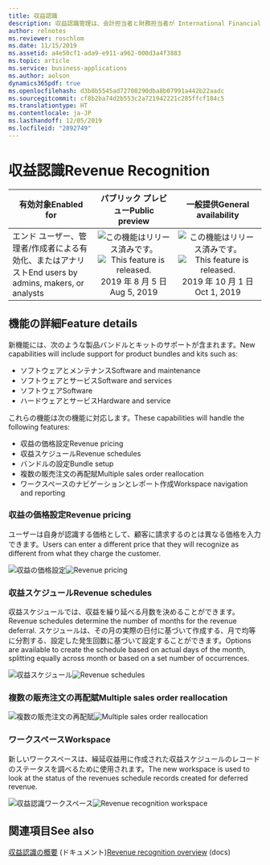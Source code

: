 ```yaml
---
title: 収益認識
description: 収益認識管理は、会計担当者と財務担当者が International Financial Reporting Standard (IFRS) 15 および Accounting Standards Codification (ASC) 606 に準拠するための手順を自動化できるよう支援します。
author: relnotes
ms.reviewer: roschlom
ms.date: 11/15/2019
ms.assetid: a4e50cf1-ada9-e911-a962-000d3a4f3883
ms.topic: article
ms.service: business-applications
ms.author: aolson
dynamics365pdf: true
ms.openlocfilehash: d3b8b5545ad72708290dba8b07991a442b22aadc
ms.sourcegitcommit: cf8b2ba74d2b553c2a721942221c285ffcf184c5
ms.translationtype: HT
ms.contentlocale: ja-JP
ms.lasthandoff: 12/05/2019
ms.locfileid: "2892749"
---
```

# <a name="revenue-recognition"></a><span data-ttu-id="c6c06-103">収益認識</span><span class="sxs-lookup"><span data-stu-id="c6c06-103">Revenue Recognition</span></span>


| <span data-ttu-id="c6c06-104">有効対象</span><span class="sxs-lookup"><span data-stu-id="c6c06-104">Enabled for</span></span>    |  <span data-ttu-id="c6c06-105">パブリック プレビュー</span><span class="sxs-lookup"><span data-stu-id="c6c06-105">Public preview</span></span> | <span data-ttu-id="c6c06-106">一般提供</span><span class="sxs-lookup"><span data-stu-id="c6c06-106">General availability</span></span> | 
| ---------- | :----------: |:----------: |
|<span data-ttu-id="c6c06-107">エンド ユーザー、管理者/作成者による有効化、またはアナリスト</span><span class="sxs-lookup"><span data-stu-id="c6c06-107">End users by admins, makers, or analysts</span></span>|<span data-ttu-id="c6c06-108">![この機能はリリース済みです。](/dynamics365-release-plan/media/green-checkmark.png "この機能はリリース済みです。")</span><span class="sxs-lookup"><span data-stu-id="c6c06-108">![This feature is released.](/dynamics365-release-plan/media/green-checkmark.png "This feature is released.")</span></span> <span data-ttu-id="c6c06-109">2019 年 8 月 5 日</span><span class="sxs-lookup"><span data-stu-id="c6c06-109">Aug 5, 2019</span></span>| <span data-ttu-id="c6c06-110">![この機能はリリース済みです。](/dynamics365-release-plan/media/green-checkmark.png "この機能はリリース済みです。")</span><span class="sxs-lookup"><span data-stu-id="c6c06-110">![This feature is released.](/dynamics365-release-plan/media/green-checkmark.png "This feature is released.")</span></span> <span data-ttu-id="c6c06-111">2019 年 10 月 1 日</span><span class="sxs-lookup"><span data-stu-id="c6c06-111">Oct 1, 2019</span></span>|






## <a name="feature-details"></a><span data-ttu-id="c6c06-112">機能の詳細</span><span class="sxs-lookup"><span data-stu-id="c6c06-112">Feature details</span></span>
<!--feature detail start -->
<span data-ttu-id="c6c06-113">新機能には、次のような製品バンドルとキットのサポートが含まれます。</span><span class="sxs-lookup"><span data-stu-id="c6c06-113">New capabilities will include support for product bundles and kits such as:</span></span>

- <span data-ttu-id="c6c06-114">ソフトウェアとメンテナンス</span><span class="sxs-lookup"><span data-stu-id="c6c06-114">Software and maintenance</span></span>
- <span data-ttu-id="c6c06-115">ソフトウェアとサービス</span><span class="sxs-lookup"><span data-stu-id="c6c06-115">Software and services</span></span>
- <span data-ttu-id="c6c06-116">ソフトウェア</span><span class="sxs-lookup"><span data-stu-id="c6c06-116">Software</span></span>
- <span data-ttu-id="c6c06-117">ハードウェアとサービス</span><span class="sxs-lookup"><span data-stu-id="c6c06-117">Hardware and service</span></span>

<span data-ttu-id="c6c06-118">これらの機能は次の機能に対応します。</span><span class="sxs-lookup"><span data-stu-id="c6c06-118">These capabilities will handle the following features:</span></span>

- <span data-ttu-id="c6c06-119">収益の価格設定</span><span class="sxs-lookup"><span data-stu-id="c6c06-119">Revenue pricing</span></span> 
- <span data-ttu-id="c6c06-120">収益スケジュール</span><span class="sxs-lookup"><span data-stu-id="c6c06-120">Revenue schedules</span></span>
- <span data-ttu-id="c6c06-121">バンドルの設定</span><span class="sxs-lookup"><span data-stu-id="c6c06-121">Bundle setup</span></span> 
- <span data-ttu-id="c6c06-122">複数の販売注文の再配賦</span><span class="sxs-lookup"><span data-stu-id="c6c06-122">Multiple sales order reallocation</span></span>
- <span data-ttu-id="c6c06-123">ワークスペースのナビゲーションとレポート作成</span><span class="sxs-lookup"><span data-stu-id="c6c06-123">Workspace navigation and reporting</span></span>

### <a name="revenue-pricing"></a><span data-ttu-id="c6c06-124">収益の価格設定</span><span class="sxs-lookup"><span data-stu-id="c6c06-124">Revenue pricing</span></span>
<span data-ttu-id="c6c06-125">ユーザーは自身が認識する価格として、顧客に請求するのとは異なる価格を入力できます。</span><span class="sxs-lookup"><span data-stu-id="c6c06-125">Users can enter a different price that they will recognize as different from what they charge the customer.</span></span>

<span data-ttu-id="c6c06-126">![収益の価格設定](media/revenuepricing.png "収益の価格設定")</span><span class="sxs-lookup"><span data-stu-id="c6c06-126">![Revenue pricing](media/revenuepricing.png "Revenue pricing")</span></span>

### <a name="revenue-schedules"></a><span data-ttu-id="c6c06-127">収益スケジュール</span><span class="sxs-lookup"><span data-stu-id="c6c06-127">Revenue schedules</span></span>
<span data-ttu-id="c6c06-128">収益スケジュールでは、収益を繰り延べる月数を決めることができます。</span><span class="sxs-lookup"><span data-stu-id="c6c06-128">Revenue schedules determine the number of months for the revenue deferral.</span></span> <span data-ttu-id="c6c06-129">スケジュールは、その月の実際の日付に基づいて作成する、月で均等に分割する、設定した発生回数に基づいて設定することができます。</span><span class="sxs-lookup"><span data-stu-id="c6c06-129">Options are available to create the schedule based on actual days of the month, splitting equally across month or based on a set number of occurrences.</span></span>

<span data-ttu-id="c6c06-130">![収益スケジュール](media/revenueschedules.png "収益スケジュール")</span><span class="sxs-lookup"><span data-stu-id="c6c06-130">![Revenue schedules](media/revenueschedules.png "Revenue schedule")</span></span>

### <a name="multiple-sales-order-reallocation"></a><span data-ttu-id="c6c06-131">複数の販売注文の再配賦</span><span class="sxs-lookup"><span data-stu-id="c6c06-131">Multiple sales order reallocation</span></span>

<span data-ttu-id="c6c06-132">![複数の販売注文の再配賦](media/multiplesalesorderreallocation.png "複数の販売注文の再配賦")</span><span class="sxs-lookup"><span data-stu-id="c6c06-132">![Multiple sales order reallocation](media/multiplesalesorderreallocation.png "Multiple sales order reallocation")</span></span>

### <a name="workspace"></a><span data-ttu-id="c6c06-133">ワークスペース</span><span class="sxs-lookup"><span data-stu-id="c6c06-133">Workspace</span></span> 
<span data-ttu-id="c6c06-134">新しいワークスペースは、繰延収益用に作成された収益スケジュールのレコードのステータスを調べるために使用されます。</span><span class="sxs-lookup"><span data-stu-id="c6c06-134">The new workspace is used to look at the status of the revenues schedule records created for deferred revenue.</span></span>

<span data-ttu-id="c6c06-135">![収益認識ワークスペース](media/revenuerecognitionworkspace.png "収益認識ワークスペース")</span><span class="sxs-lookup"><span data-stu-id="c6c06-135">![Revenue recognition workspace](media/revenuerecognitionworkspace.png "Revenue recognition workspace")</span></span>
<!--feature detail end -->










## <a name="see-also"></a><span data-ttu-id="c6c06-136">関連項目</span><span class="sxs-lookup"><span data-stu-id="c6c06-136">See also</span></span>

<span data-ttu-id="c6c06-137">[収益認識の概要](https://docs.microsoft.com/dynamics365/unified-operations/financials/accounts-receivable/revenue-recognition-overview) (ドキュメント)</span><span class="sxs-lookup"><span data-stu-id="c6c06-137">[Revenue recognition overview](https://docs.microsoft.com/dynamics365/unified-operations/financials/accounts-receivable/revenue-recognition-overview) (docs)</span></span>
